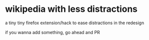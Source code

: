 # wikipedia with less distractions

a tiny tiny firefox extension/hack to ease distractions in the redesign

if you wanna add something, go ahead and PR
